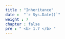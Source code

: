 ```yaml
---
title : "Inheritance"
date :  "`r Sys.Date()`" 
weight : 7 
chapter : false
pre : " <b> 1.7 </b> "
---
```


